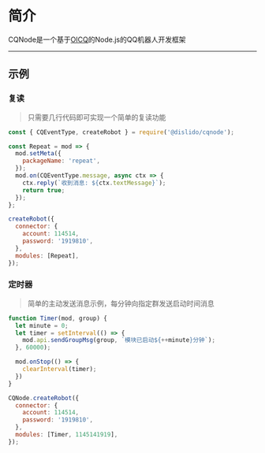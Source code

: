 # 简介
CQNode是一个基于[OICQ](https://www.npmjs.com/package/oicq)的Node.js的QQ机器人开发框架

---

## 示例
### 复读
> 只需要几行代码即可实现一个简单的复读功能 

```javascript
const { CQEventType, createRobot } = require('@dislido/cqnode');

const Repeat = mod => {
  mod.setMeta({
    packageName: 'repeat',
  });
  mod.on(CQEventType.message, async ctx => {
    ctx.reply(`收到消息: ${ctx.textMessage}`);
    return true;
  });
};

createRobot({
  connector: {
    account: 114514,
    password: '1919810',
  },
  modules: [Repeat],
});
```

### 定时器
> 简单的主动发送消息示例，每分钟向指定群发送启动时间消息

```javascript
function Timer(mod, group) {
  let minute = 0;
  let timer = setInterval(() => {
    mod.api.sendGroupMsg(group, `模块已启动${++minute}分钟`);
  }, 60000);

  mod.onStop(() => {
    clearInterval(timer);
  })
}

CQNode.createRobot({
  connector: {
    account: 114514,
    password: '1919810',
  },
  modules: [Timer, 1145141919],
});
```